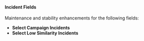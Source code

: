 #### Incident Fields
Maintenance and stability enhancements for the following fields:
- **Select Campaign Incidents**
- **Select Low Similarity Incidents**
